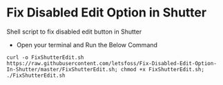# Fix Disabled Edit Option in Shutter
Shell script to fix disabled edit button in Shutter

- Open your terminal and Run the Below Command

```
curl -o FixShutterEdit.sh https://raw.githubusercontent.com/letsfoss/Fix-Disabled-Edit-Option-In-Shutter/master/FixShutterEdit.sh; chmod +x FixShutterEdit.sh; ./FixShutterEdit.sh
```
